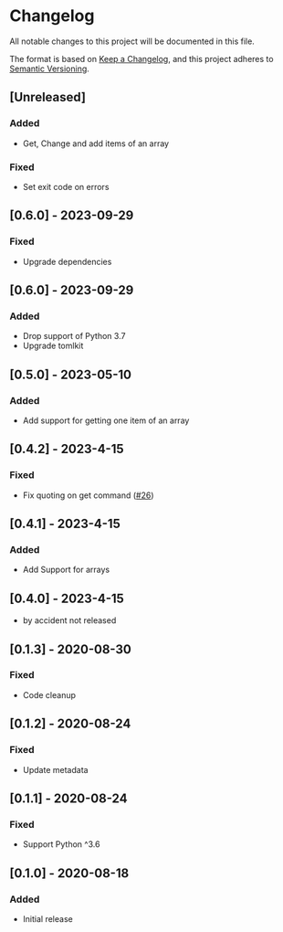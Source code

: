 # Changelog

All notable changes to this project will be documented in this file.

The format is based on [Keep a Changelog](https://keepachangelog.com/en/1.0.0/),
and this project adheres to [Semantic Versioning](https://semver.org/spec/v2.0.0.html).

## [Unreleased]

### Added

- Get, Change and add items of an array

### Fixed

- Set exit code on errors

## [0.6.0] - 2023-09-29

### Fixed
- Upgrade dependencies

## [0.6.0] - 2023-09-29

### Added
- Drop support of Python 3.7
- Upgrade tomlkit

## [0.5.0] - 2023-05-10

### Added
- Add support for getting one item of an array

## [0.4.2] - 2023-4-15
### Fixed
- Fix quoting on get command ([#26](https://github.com/mrijken/toml-cli/issues/26))

## [0.4.1] - 2023-4-15
### Added
- Add Support for arrays

## [0.4.0] - 2023-4-15
- by accident not released

## [0.1.3] - 2020-08-30
### Fixed
- Code cleanup

## [0.1.2] - 2020-08-24
### Fixed
- Update metadata

## [0.1.1] - 2020-08-24
### Fixed
- Support Python ^3.6

## [0.1.0] - 2020-08-18
### Added
- Initial release
